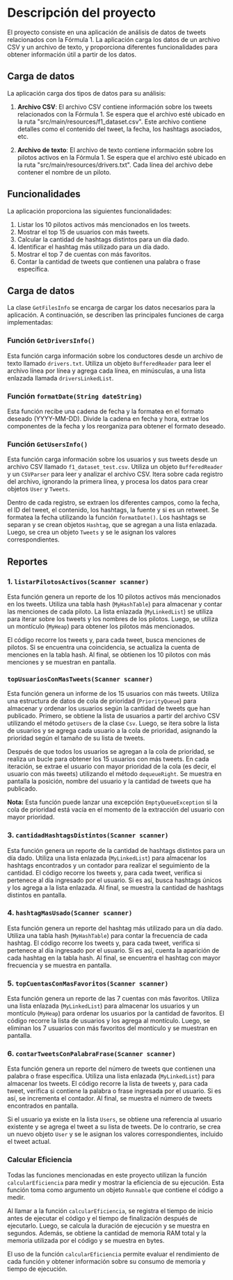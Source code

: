 # Descripción del proyecto

El proyecto consiste en una aplicación de análisis de datos de tweets relacionados con la Fórmula 1. La aplicación carga los datos de un archivo CSV y un archivo de texto, y proporciona diferentes funcionalidades para obtener información útil a partir de los datos.

## Carga de datos

La aplicación carga dos tipos de datos para su análisis:

1. **Archivo CSV**: El archivo CSV contiene información sobre los tweets relacionados con la Fórmula 1. Se espera que el archivo esté ubicado en la ruta "src/main/resources/f1_dataset.csv". Este archivo contiene detalles como el contenido del tweet, la fecha, los hashtags asociados, etc.

2. **Archivo de texto**: El archivo de texto contiene información sobre los pilotos activos en la Fórmula 1. Se espera que el archivo esté ubicado en la ruta "src/main/resources/drivers.txt". Cada línea del archivo debe contener el nombre de un piloto.

## Funcionalidades

La aplicación proporciona las siguientes funcionalidades:

1. Listar los 10 pilotos activos más mencionados en los tweets.
2. Mostrar el top 15 de usuarios con más tweets.
3. Calcular la cantidad de hashtags distintos para un día dado.
4. Identificar el hashtag más utilizado para un día dado.
5. Mostrar el top 7 de cuentas con más favoritos.
6. Contar la cantidad de tweets que contienen una palabra o frase específica.

## Carga de datos

La clase `GetFilesInfo` se encarga de cargar los datos necesarios para la aplicación. A continuación, se describen las principales funciones de carga implementadas:

### Función `GetDriversInfo()`

Esta función carga información sobre los conductores desde un archivo de texto llamado `drivers.txt`. Utiliza un objeto `BufferedReader` para leer el archivo línea por línea y agrega cada línea, en minúsculas, a una lista enlazada llamada `driversLinkedList`.

### Función `formatDate(String dateString)`

Esta función recibe una cadena de fecha y la formatea en el formato deseado (YYYY-MM-DD). Divide la cadena en fecha y hora, extrae los componentes de la fecha y los reorganiza para obtener el formato deseado.

### Función `GetUsersInfo()`

Esta función carga información sobre los usuarios y sus tweets desde un archivo CSV llamado `f1_dataset_test.csv`. Utiliza un objeto `BufferedReader` y un `CSVParser` para leer y analizar el archivo CSV. Itera sobre cada registro del archivo, ignorando la primera línea, y procesa los datos para crear objetos `User` y `Tweets`. 

Dentro de cada registro, se extraen los diferentes campos, como la fecha, el ID del tweet, el contenido, los hashtags, la fuente y si es un retweet. Se formatea la fecha utilizando la función `formatDate()`. Los hashtags se separan y se crean objetos `Hashtag`, que se agregan a una lista enlazada. Luego, se crea un objeto `Tweets` y se le asignan los valores correspondientes.

## Reportes

### 1. `listarPilotosActivos(Scanner scanner)`

Esta función genera un reporte de los 10 pilotos activos más mencionados en los tweets. Utiliza una tabla hash (`MyHashTable`) para almacenar y contar las menciones de cada piloto. La lista enlazada (`MyLinkedList`) se utiliza para iterar sobre los tweets y los nombres de los pilotos. Luego, se utiliza un montículo (`MyHeap`) para obtener los pilotos más mencionados.

El código recorre los tweets y, para cada tweet, busca menciones de pilotos. Si se encuentra una coincidencia, se actualiza la cuenta de menciones en la tabla hash. Al final, se obtienen los 10 pilotos con más menciones y se muestran en pantalla.

### `topUsuariosConMasTweets(Scanner scanner)`

Esta función genera un informe de los 15 usuarios con más tweets. Utiliza una estructura de datos de cola de prioridad (`PriorityQueue`) para almacenar y ordenar los usuarios según la cantidad de tweets que han publicado. Primero, se obtiene la lista de usuarios a partir del archivo CSV utilizando el método `getUsers` de la clase `Csv`. Luego, se itera sobre la lista de usuarios y se agrega cada usuario a la cola de prioridad, asignando la prioridad según el tamaño de su lista de tweets.

Después de que todos los usuarios se agregan a la cola de prioridad, se realiza un bucle para obtener los 15 usuarios con más tweets. En cada iteración, se extrae el usuario con mayor prioridad de la cola (es decir, el usuario con más tweets) utilizando el método `dequeueRight`. Se muestra en pantalla la posición, nombre del usuario y la cantidad de tweets que ha publicado.

**Nota:** Esta función puede lanzar una excepción `EmptyQueueException` si la cola de prioridad está vacía en el momento de la extracción del usuario con mayor prioridad.


### 3. `cantidadHashtagsDistintos(Scanner scanner)`

Esta función genera un reporte de la cantidad de hashtags distintos para un día dado. Utiliza una lista enlazada (`MyLinkedList`) para almacenar los hashtags encontrados y un contador para realizar el seguimiento de la cantidad. El código recorre los tweets y, para cada tweet, verifica si pertenece al día ingresado por el usuario. Si es así, busca hashtags únicos y los agrega a la lista enlazada. Al final, se muestra la cantidad de hashtags distintos en pantalla.

### 4. `hashtagMasUsado(Scanner scanner)`

Esta función genera un reporte del hashtag más utilizado para un día dado. Utiliza una tabla hash (`MyHashTable`) para contar la frecuencia de cada hashtag. El código recorre los tweets y, para cada tweet, verifica si pertenece al día ingresado por el usuario. Si es así, cuenta la aparición de cada hashtag en la tabla hash. Al final, se encuentra el hashtag con mayor frecuencia y se muestra en pantalla.

### 5. `topCuentasConMasFavoritos(Scanner scanner)`

Esta función genera un reporte de las 7 cuentas con más favoritos. Utiliza una lista enlazada (`MyLinkedList`) para almacenar los usuarios y un montículo (`MyHeap`) para ordenar los usuarios por la cantidad de favoritos. El código recorre la lista de usuarios y los agrega al montículo. Luego, se eliminan los 7 usuarios con más favoritos del montículo y se muestran en pantalla.

### 6. `contarTweetsConPalabraFrase(Scanner scanner)`

Esta función genera un reporte del número de tweets que contienen una palabra o frase específica. Utiliza una lista enlazada (`MyLinkedList`) para almacenar los tweets. El código recorre la lista de tweets y, para cada tweet, verifica si contiene la palabra o frase ingresada por el usuario. Si es así, se incrementa el contador. Al final, se muestra el número de tweets encontrados en pantalla.


Si el usuario ya existe en la lista `Users`, se obtiene una referencia al usuario existente y se agrega el tweet a su lista de tweets. De lo contrario, se crea un nuevo objeto `User` y se le asignan los valores correspondientes, incluido el tweet actual.


### Calcular Eficiencia

Todas las funciones mencionadas en este proyecto utilizan la función `calcularEficiencia` para medir y mostrar la eficiencia de su ejecución. Esta función toma como argumento un objeto `Runnable` que contiene el código a medir.

Al llamar a la función `calcularEficiencia`, se registra el tiempo de inicio antes de ejecutar el código y el tiempo de finalización después de ejecutarlo. Luego, se calcula la duración de ejecución y se muestra en segundos. Además, se obtiene la cantidad de memoria RAM total y la memoria utilizada por el código y se muestra en bytes.

El uso de la función `calcularEficiencia` permite evaluar el rendimiento de cada función y obtener información sobre su consumo de memoria y tiempo de ejecución.

